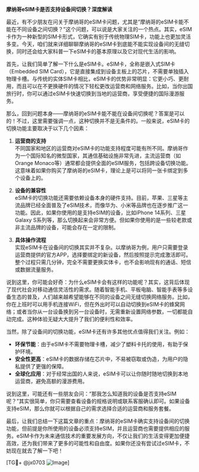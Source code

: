 **摩纳哥eSIM卡是否支持设备间切换？深度解读**

最近，有不少朋友在问关于摩纳哥的eSIM卡问题，尤其是“摩纳哥的eSIM卡能不能在不同设备之间切换？”这个问题，可以说是大家关注的一个热点。其实，eSIM卡作为一种新型的SIM卡形式，它确实有别于传统物理SIM卡，功能上也更加灵活多变。今天，咱们就来详细聊聊摩纳哥的eSIM卡到底能不能实现设备间的无缝切换，同时还会给大家科普一下eSIM卡的基本原理以及它对现代生活的影响。

首先，让我们简单了解一下什么是eSIM卡。eSIM卡，全称是嵌入式SIM卡（Embedded SIM Card），它是直接集成到设备主板上的芯片，不需要单独插入物理卡槽。与传统的实体SIM卡相比，eSIM卡的优势非常明显：它更小巧、更耐用，而且可以在不更换硬件的情况下轻松更改运营商和网络服务。比如，当你出国旅行时，你可以通过eSIM卡快速切换到当地的运营商，享受便捷的国际漫游服务。

那么，回到问题本身——摩纳哥的eSIM卡能不能在设备间切换呢？答案是可以的！不过，这里需要强调一点，这种切换并不是无条件的。一般来说，eSIM卡的切换功能主要取决于以下几个因素：

1. **运营商的支持**  
   不同国家和地区的运营商对eSIM卡的功能支持程度可能有所不同。摩纳哥作为一个国际知名的微型国家，其通信基础设施非常先进，主流运营商（如Orange Monaco等）通常都会提供全面的eSIM服务，包括跨设备切换功能。这意味着如果你购买了摩纳哥的eSIM卡，理论上是可以将同一张卡绑定到多个设备上的。

2. **设备的兼容性**  
   eSIM卡的切换功能还需要依赖设备本身的硬件支持。目前，苹果、三星等主流品牌已经全面普及了eSIM技术，而像华为、小米等品牌也在逐步推广这一功能。因此，如果你使用的是支持eSIM的设备，比如iPhone 14系列、三星Galaxy S系列等，那么切换起来会非常方便。但如果你使用的是一些较老款或非主流品牌的设备，可能会存在一定的限制。

3. **具体操作流程**  
   实现eSIM卡在设备间的切换其实并不复杂。以摩纳哥为例，用户只需要登录运营商提供的官方APP，选择要绑定的新设备，然后按照提示完成激活即可。整个过程只需几分钟，完全不需要更换实体卡，也不会影响现有的通话、短信或数据流量服务。

说到这里，你可能会好奇：为什么eSIM卡会有这样的功能呢？其实，这背后体现了现代社会对移动通信灵活性的需求。随着智能手机、平板电脑、智能手表等多设备生态的普及，人们越来越希望能够在不同的设备之间无缝切换网络服务。比如，你在上班时可以用手机连接WiFi，但在外出时可以自动切换到eSIM卡的蜂窝网络；或者当你从一台设备换到另一台设备时，无需重新设置网络参数，一切都能自动完成。这种体验无疑大大提升了我们的便利性和效率。

当然，除了设备间的切换功能，eSIM卡还有许多其他优点值得我们关注。例如：

- **环保节能**：由于eSIM卡不需要物理卡槽，减少了塑料卡托的使用，有助于保护环境。
- **安全性更高**：eSIM卡的数据存储在芯片中，不易被窃取或伪造，为用户的隐私提供了更强的保障。
- **全球化应用**：对于经常出国的人来说，eSIM卡可以让你随时随地切换到本地运营商，避免高额的漫游费用。

说到这里，可能还有一些朋友会问：“那我怎么知道我的设备是否支持eSIM呢？”其实很简单，你只需要查看设备的规格说明或联系客服确认即可。如果设备支持eSIM，那么你就可以根据自己的需求选择合适的运营商和服务套餐。

最后，让我们总结一下这篇文章的重点：摩纳哥的eSIM卡确实支持设备间的切换功能，但前提是你所使用的设备必须支持eSIM，并且运营商也需要提供相应的服务。eSIM卡作为未来通信技术的重要发展方向，不仅让我们的生活变得更加便捷高效，还为我们带来了更多的可能性和自由度。如果你还没有尝试过eSIM卡，不妨现在就去了解一下吧！

[TG💪+ @jx0703 ![Image](https://github.com/user-attachments/assets/dbca1d08-cadb-493c-b0ec-ad6f7a83f270)]